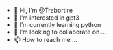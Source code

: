 - 👋 Hi, I’m @Trebortire
- 👀 I’m interested in gpt3
- 🌱 I’m currently learning python
- 💞️ I’m looking to collaborate on ...
- 📫 How to reach me ...

<!---
Trebortire/Trebortire is a ✨ special ✨ repository because its `README.md` (this file) appears on your GitHub profile.
You can click the Preview link to take a look at your changes.
--->
